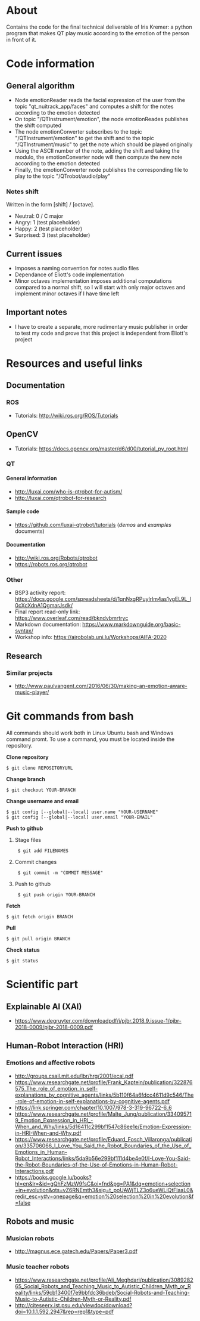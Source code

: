 # About

Contains the code for the final technical deliverable of Iris Kremer: a python program that makes QT play music according to the emotion of the person in front of it.

# Code information

## General algorithm

- Node emotionReader reads the facial expression of the user from the topic "qt_nuitrack_app/faces" and computes a shift for the notes according to the emotion detected
- On topic "/QTInstrument/emotion", the node emotionReades publishes the shift computed
- The node emotionConverter subscribes to the topic "/QTInstrument/emotion" to get the shift and to the topic "/QTInstrument/music" to get the note which should be played originally
- Using the ASCII number of the note, adding the shift and taking the modulo, the emotionConverter node will then compute the new note according to the emotion detected
- Finally, the emotionConverter node publishes the corresponding file to play to the topic "/QTrobot/audio/play"

### Notes shift

Written in the form [shift] / [octave].

- Neutral: 0 / C major
- Angry: 1 (test placeholder) 
- Happy: 2 (test placeholder)
- Surprised: 3 (test placeholder)

## Current issues

- Imposes a naming convention for notes audio files
- Dependance of Eliott's code implementation
- Minor octaves implementation imposes additional computations compared to a normal shift, so I will start with only major octaves and implement minor octaves if I have time left

## Important notes

- I have to create a separate, more rudimentary music publisher in order to test my code and prove that this project is independent from Eliott's project

# Resources and useful links

## Documentation

### ROS

- Tutorials: <http://wiki.ros.org/ROS/Tutorials>

## OpenCV

- Tutorials: <https://docs.opencv.org/master/d6/d00/tutorial_py_root.html>

### QT

#### General information

- <http://luxai.com/who-is-qtrobot-for-autism/>
- <http://luxai.com/qtrobot-for-research>

#### Sample code

- <https://github.com/luxai-qtrobot/tutorials> (*demos* and *examples* documents)

#### Documentation

- <http://wiki.ros.org/Robots/qtrobot>
- <https://robots.ros.org/qtrobot>

### Other

- BSP3 activity report: <https://docs.google.com/spreadsheets/d/1qnNxgRPuyIrlm4as1ygEL9L_l0cXcXdnA1QgmarJsdk/>
- Final report read-only link: <https://www.overleaf.com/read/bkndvbmrtryc>
- Markdown documentation: <https://www.markdownguide.org/basic-syntax/>
- Workshop info: <https://airobolab.uni.lu/Workshops/AIFA-2020>

## Research

### Similar projects

- <http://www.paulvangent.com/2016/06/30/making-an-emotion-aware-music-player/>

# Git commands from bash

All commands should work both in Linux Ubuntu bash and Windows command promt. To use a command, you must be located inside the repository.

**Clone repository**

    $ git clone REPOSITORYURL

**Change branch**

    $ git checkout YOUR-BRANCH

**Change username and email**

    $ git config [--global|--local] user.name "YOUR-USERNAME"
    $ git config [--global|--local] user.email "YOUR-EMAIL" 

**Push to github**

1. Stage files

        $ git add FILENAMES

2. Commit changes

        $ git commit -m "COMMIT MESSAGE"

3. Push to github

        $ git push origin YOUR-BRANCH

**Fetch**

    $ git fetch origin BRANCH

**Pull**

    $ git pull origin BRANCH

**Check status**

    $ git status

# Scientific part

## Explainable AI (XAI)

- <https://www.degruyter.com/downloadpdf/j/pjbr.2018.9.issue-1/pjbr-2018-0009/pjbr-2018-0009.pdf>

## Human-Robot Interaction (HRI)

### Emotions and affective robots

- <http://groups.csail.mit.edu/lbr/hrg/2001/ecal.pdf>
- <https://www.researchgate.net/profile/Frank_Kaptein/publication/322876575_The_role_of_emotion_in_self-explanations_by_cognitive_agents/links/5b110f64a6fdcc4611d9c546/The-role-of-emotion-in-self-explanations-by-cognitive-agents.pdf>
- <https://link.springer.com/chapter/10.1007/978-3-319-96722-6_6>
- <https://www.researchgate.net/profile/Malte_Jung/publication/334095719_Emotion_Expression_in_HRI_-When_and_Why/links/5d16411c299bf1547c86ee1e/Emotion-Expression-in-HRI-When-and-Why.pdf>
- <https://www.researchgate.net/profile/Eduard_Fosch_Villaronga/publication/335706066_I_Love_You_Said_the_Robot_Boundaries_of_the_Use_of_Emotions_in_Human-Robot_Interactions/links/5da9b56e299bf111d4be4e0f/I-Love-You-Said-the-Robot-Boundaries-of-the-Use-of-Emotions-in-Human-Robot-Interactions.pdf>
- <https://books.google.lu/books?hl=en&lr=&id=gQhFzMzW9fsC&oi=fnd&pg=PA1&dq=emotion+selection+in+evolution&ots=vZ6RNEmth3&sig=t_poUAWjTLZ3o6ueWLiQtFlaaL0&redir_esc=y#v=onepage&q=emotion%20selection%20in%20evolution&f=false>

## Robots and music

### Musician robots

- <http://magnus.ece.gatech.edu/Papers/Paper3.pdf>

### Music teacher robots

- <https://www.researchgate.net/profile/Ali_Meghdari/publication/308928265_Social_Robots_and_Teaching_Music_to_Autistic_Children_Myth_or_Reality/links/59cb13400f7e9bbfdc36bdeb/Social-Robots-and-Teaching-Music-to-Autistic-Children-Myth-or-Reality.pdf>
- <http://citeseerx.ist.psu.edu/viewdoc/download?doi=10.1.1.592.2947&rep=rep1&type=pdf>

